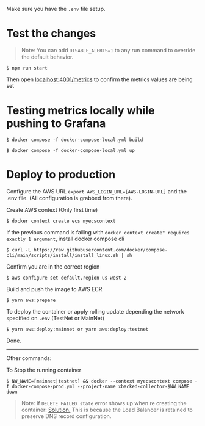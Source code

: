 Make sure you have the `.env` file setup.

# Test the changes

> Note: You can add `DISABLE_ALERTS=1` to any run command to override the default behavior.

```
$ npm run start
```
Then open [localhost:4001/metrics]() to confirm the metrics values are being set

# Testing metrics locally while pushing to Grafana
```
$ docker compose -f docker-compose-local.yml build
```
```
$ docker compose -f docker-compose-local.yml up
```

# Deploy to production

Configure the AWS URL `export AWS_LOGIN_URL=[AWS-LOGIN-URL]` and the .env file. (All configuration is grabbed from there).

Create AWS context (Only first time)
```
$ docker context create ecs myecscontext
```
If the previous command is failing with `docker context create" requires exactly 1 argument`, install docker compose cli
```
$ curl -L https://raw.githubusercontent.com/docker/compose-cli/main/scripts/install/install_linux.sh | sh
```
Confirm you are in the correct region
```
$ aws configure set default.region us-west-2
```
Build and push the image to AWS ECR
```
$ yarn aws:prepare
```
To deploy the container or apply rolling update depending the network specified on `.env` (TestNet or MainNet)
```
$ yarn aws:deploy:mainnet or yarn aws:deploy:testnet
```
Done.

---
Other commands:

To Stop the running container
```
$ NW_NAME=[mainnet|testnet] && docker --context myecscontext compose -f docker-compose-prod.yml --project-name xbacked-collector-$NW_NAME down
````
> Note: If `DELETE_FAILED state` error shows up when re creating the container:
> [Solution.](https://aws.amazon.com/es/premiumsupport/knowledge-center/cloudformation-stack-delete-failed/)
> This is because the Load Balancer is retained to preserve DNS record configuration.